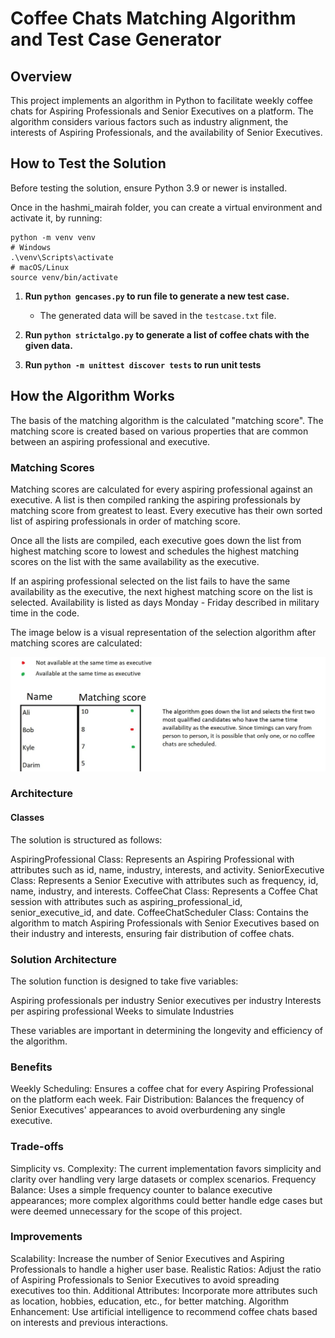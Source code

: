 # Coffee Chats Matching Algorithm and Test Case Generator

## Overview
This project implements an algorithm in Python to facilitate weekly coffee chats for Aspiring Professionals and Senior Executives on a platform. The algorithm considers various factors such as industry alignment, the interests of Aspiring Professionals, and the availability of Senior Executives.

## How to Test the Solution

Before testing the solution, ensure Python 3.9 or newer is installed.

Once in the hashmi_mairah folder, you can create a virtual environment and activate it, by running:

```
python -m venv venv
# Windows
.\venv\Scripts\activate
# macOS/Linux
source venv/bin/activate
```

1. **Run `python gencases.py` to run file to generate a new test case.** 
   - The generated data will be saved in the `testcase.txt` file.

2. **Run `python strictalgo.py` to generate a list of coffee chats with the given data.**

3. **Run `python -m unittest discover tests` to run unit tests**

## How the Algorithm Works
The basis of the matching algorithm is the calculated "matching score". The matching score is created based on various properties that are common between an aspiring professional and executive.

### Matching Scores
Matching scores are calculated for every aspiring professional against an executive. A list is then compiled ranking the aspiring professionals by matching score from greatest to least. Every executive has their own sorted list of aspiring professionals in order of matching score.

Once all the lists are compiled, each executive goes down the list from highest matching score to lowest and schedules the highest matching scores on the list with the same availability as the executive.

If an aspiring professional selected on the list fails to have the same availability as the executive, the next highest matching score on the list is selected. Availability is listed as days Monday - Friday described in military time in the code.

The image below is a visual representation of the selection algorithm after matching scores are calculated:

![Alt text](hashmi_mairah/img.jpeg)


### Architecture
#### Classes
The solution is structured as follows:

AspiringProfessional Class: Represents an Aspiring Professional with attributes such as id, name, industry, interests, and activity.
SeniorExecutive Class: Represents a Senior Executive with attributes such as frequency, id, name, industry, and interests.
CoffeeChat Class: Represents a Coffee Chat session with attributes such as aspiring_professional_id, senior_executive_id, and date.
CoffeeChatScheduler Class: Contains the algorithm to match Aspiring Professionals with Senior Executives based on their industry and interests, ensuring fair distribution of coffee chats.

### Solution Architecture
The solution function is designed to take five variables:

Aspiring professionals per industry
Senior executives per industry
Interests per aspiring professional
Weeks to simulate
Industries

These variables are important in determining the longevity and efficiency of the algorithm.

### Benefits
Weekly Scheduling: Ensures a coffee chat for every Aspiring Professional on the platform each week.
Fair Distribution: Balances the frequency of Senior Executives' appearances to avoid overburdening any single executive.

### Trade-offs
Simplicity vs. Complexity: The current implementation favors simplicity and clarity over handling very large datasets or complex scenarios.
Frequency Balance: Uses a simple frequency counter to balance executive appearances; more complex algorithms could better handle edge cases but were deemed unnecessary for the scope of this project.

### Improvements
Scalability: Increase the number of Senior Executives and Aspiring Professionals to handle a higher user base.
Realistic Ratios: Adjust the ratio of Aspiring Professionals to Senior Executives to avoid spreading executives too thin.
Additional Attributes: Incorporate more attributes such as location, hobbies, education, etc., for better matching.
Algorithm Enhancement: Use artificial intelligence to recommend coffee chats based on interests and previous interactions.